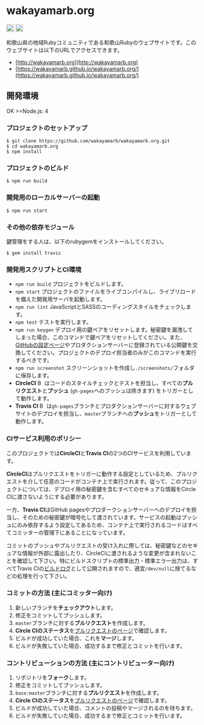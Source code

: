 # wakayamarb.org

[<img src="https://circleci.com/gh/wakayamarb/wakayamarb.org/tree/master.svg" height="20" alt="Build Status">](https://circleci.com/gh/wakayamarb/wakayamarb.org) [<img src="https://travis-ci.org/wakayamarb/wakayamarb.org.svg?branch=master" height="20" alt="Build Status">](https://travis-ci.org/wakayamarb/wakayamarb.org)

和歌山県の地域Rubyコミュニティである和歌山Rubyのウェブサイトです。このウェブサイトは以下のURLでアクセスできます。

- [http://wakayamarb.org](http://wakayamarb.org)
- [https://wakayamarb.github.io/wakayamarb.org/](https://wakayamarb.github.io/wakayamarb.org/)

## 開発環境

OK >=Node.js: 4

### プロジェクトのセットアップ

```
$ git clone https://github.com/wakayamarb/wakayamarb.org.git
$ cd wakayamarb.org
$ npm install
```

### プロジェクトのビルド

```
$ npm run build
```

### 開発用のローカルサーバーの起動

```
$ npm run start
```

### その他の依存モジュール

鍵管理をする人は、以下のrubygemをインストールしてください。

```
$ gem install travis
```

### 開発用スクリプトとCI環境

- `npm run build` プロジェクトをビルドします。
- `npm start` プロジェクトのファイルをライブコンパイルし、ライブリロードを備えた開発用サーバを起動します。
- `npm run lint` JavaScriptとSASSのコーディングスタイルをチェックします。
- `npm test` テストを実行します。
- `npm run keygen` デプロイ用の鍵ペアをリセットします。秘密鍵を漏洩してしまった場合、このコマンドで鍵ペアをリセットしてください。また、[GitHubの設定ページ](https://github.com/wakayamarb/wakayamarb.org/settings/keys)やプロダクションサーバーに登録されている公開鍵を交換してください。プロジェクトのデプロイ担当者のみがこのコマンドを実行するべきです。
- `npm run screenshot` スクリーンショットを作成し`./screenshots/`フォルダに保存します。
- **CircleCI** [<img src="https://circleci.com/gh/wakayamarb/wakayamarb.org/tree/master.svg" height="14" alt="Build Status">](https://circleci.com/gh/wakayamarb/wakayamarb.org) はコードのスタイルチェックとテストを担当し、すべての**プルリクエスト**と**プッシュ** (`gh-pages`へのプッシュは除きます) をトリガーとして動作します。
- **Travis CI** [<img src="https://travis-ci.org/wakayamarb/wakayamarb.org.svg?branch=master" height="14" alt="Build Status">](https://travis-ci.org/wakayamarb/wakayamarb.org) は`gh-pages`ブランチとプロダクションサーバーに対するウェブサイトのデプロイを担当し、`master`ブランチへの**プッシュ**をトリガーとして動作します。

### CIサービス利用のポリシー

このプロジェクトでは**CircleCI**と**Travis CI**の2つのCIサービスを利用しています。

**CircleCI**はプルリクエストをトリガーに動作する設定としているため、プルリクエストを介して任意のコードがコンテナ上で実行されます。従って、このプロジェクトについては、デプロイ用の秘密鍵を含むすべてのセキュアな情報をCircle CIに渡さないようにする必要があります。

一方、**Travis CI**はGitHub pagesやプロダークションサーバーへのデプロイを担当し、そのための秘密鍵が暗号化して渡されています。サービスの起動はプッシュにのみ依存するよう設定してあるため、コンテナ上で実行されるコードはすべてコミッターの管理下にあることになっています。

コミットのプッシュやプルリクエストの受け入れに際しては、秘密鍵などのセキュアな情報が外部に露出したり、CircleCIに渡されるような変更が含まれないことを確認して下さい。特にビルドスクリプトの標準出力・標準エラー出力は、すべてTravis CIの[ビルドログ](https://travis-ci.org/wakayamarb/wakayamarb.org)として公開されますので、適宜`/dev/null`に捨てるなどの処理を行って下さい。

### コミットの方法 (主にコミッター向け)

1. 新しいブランチを**チェックアウト**します。
1. 修正をコミットしてプッシュします。
1. `master`ブランチに対する**プルリクエスト**を作成します。
1. **Circle CIのステータス**を[プルリクエストのページ](https://github.com/wakayamarb/wakayamarb.org/pulls)で確認します。
1. ビルドが成功していた場合、これを**マージ**します。
1. ビルドが失敗していた場合、成功するまで修正とコミットを行います。

### コントリビューションの方法 (主にコントリビューター向け)

1. リポジトリを**フォーク**します。
1. 修正をコミットしてプッシュします。
1. `base:master`ブランチに対する**プルリクエスト**を作成します。
1. **Circle CIのステータス**を[プルリクエストのページ](https://github.com/wakayamarb/wakayamarb.org/pulls)で確認します。
1. ビルドが成功していた場合、コメントの投稿やマージされるのを待ちます。
1. ビルドが失敗していた場合、成功するまで修正とコミットを行います。
